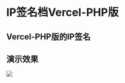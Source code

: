 # IP签名档Vercel-PHP版
<h2>Vercel-PHP版的IP签名
<h2>演示效果</h2>
<img src="https://i.huahuo-cn.tk/IP-AG.png"/>
